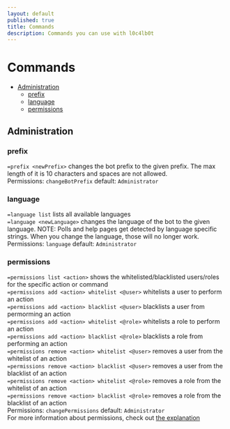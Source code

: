 ```yaml
---
layout: default
published: true
title: Commands
description: Commands you can use with l0c4lb0t
---
```

# Commands
<!-- here should be the quickjump links -->
- [Administration](#administration)
  - [prefix](#prefix)
  - [language](#language)
  - [permissions](#permissions)

## Administration

### prefix
`=prefix <newPrefix>` changes the bot prefix to the given prefix. The max length of it is 10 characters and spaces are not allowed.<br>
Permissions: `changeBotPrefix` default: `Administrator`

### language
`=language list` lists all available languages<br>
`=language <newLanguage>` changes the language of the bot to the given language. NOTE: Polls and help pages get detected by language specific strings. When you change the language, those will no longer work.<br>
Permissions: `language` default: `Administrator`

### permissions
`=permissions list <action>` shows the whitelisted/blacklisted users/roles for the specific action or command<br>
`=permissions add <action> whitelist <@user>` whitelists a user to perform an action<br>
`=permissions add <action> blacklist <@user>` blacklists a user from permorming an action<br>
`=permissions add <action> whitelist <@role>` whitelists a role to perform an action<br>
`=permissions add <action> blacklist <@role>` blacklists a role from performing an action<br>
`=permissions remove <action> whitelist <@user>` removes a user from the whitelist of an action<br>
`=permissions remove <action> blacklist <@user>` removes a user from the blacklist of an action<br>
`=permissions remove <action> whitelist <@role>` removes a role from the whitelist of an action<br>
`=permissions remove <action> blacklist <@role>` removes a role from the blacklist of an action<br>
Permissions: `changePermissions` default: `Administrator`<br>
For more information about permissions, check out [the explanation](./permissionManagement.html)

